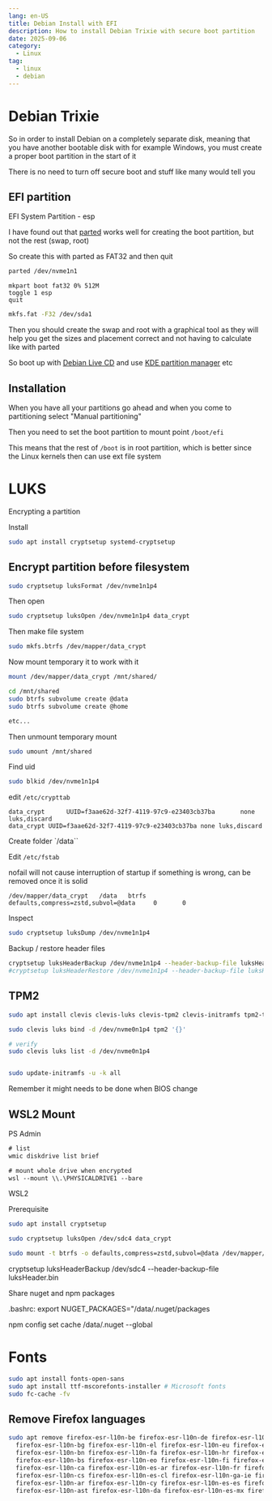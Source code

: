 ```yaml
---
lang: en-US
title: Debian Install with EFI
description: How to install Debian Trixie with secure boot partition
date: 2025-09-06
category:
  - Linux
tag:
  - linux
  - debian
---
```



# Debian Trixie

So in order to install Debian on a completely separate disk, meaning that you have another bootable disk with for example Windows, you must create a proper boot partition in the start of it

There is no need to turn off secure boot and stuff like many would tell you

## EFI partition

EFI System Partition - esp

I have found out that [parted](https://www.gnu.org/software/parted/) works well for creating the boot partition, but not the rest (swap, root)

So create this with parted as FAT32 and then quit

```sh
parted /dev/nvme1n1
```

```parted
mkpart boot fat32 0% 512M
toggle 1 esp
quit
```

```sh
mkfs.fat -F32 /dev/sda1
```

Then you should create the swap and root with a graphical tool as they will help you get the sizes and placement correct and not having to calculate like with parted

So boot up with [Debian Live CD](https://www.debian.org/CD/live/) and use [KDE partition manager](https://apps.kde.org/partitionmanager/) etc

## Installation

When you have all your partitions go ahead and when you come to partitioning select "Manual partitioning"

Then you need to set the boot partition to mount point `/boot/efi`

This means that the rest of `/boot` is in root partition, which is better since the Linux kernels then can use ext file system




# LUKS

Encrypting a partition

Install

```sh
sudo apt install cryptsetup systemd-cryptsetup
```

## Encrypt partition before filesystem

```sh
sudo cryptsetup luksFormat /dev/nvme1n1p4
```

Then open

```sh
sudo cryptsetup luksOpen /dev/nvme1n1p4 data_crypt
```

Then make file system

```sh
sudo mkfs.btrfs /dev/mapper/data_crypt
```

Now mount temporary it to work with it

```sh
mount /dev/mapper/data_crypt /mnt/shared/
```

```sh
cd /mnt/shared
sudo btrfs subvolume create @data
sudo btrfs subvolume create @home

etc...
```

Then unmount temporary mount 

```sh
sudo umount /mnt/shared
```

Find uid
```sh
sudo blkid /dev/nvme1n1p4
```

edit `/etc/crypttab`

```config
data_crypt      UUID=f3aae62d-32f7-4119-97c9-e23403cb37ba       none    luks,discard
data_crypt UUID=f3aae62d-32f7-4119-97c9-e23403cb37ba none luks,discard
```

Create folder `/data``

Edit `/etc/fstab`

nofail will not cause interruption of startup if something is wrong, can be removed once it is solid
```
/dev/mapper/data_crypt   /data   btrfs   defaults,compress=zstd,subvol=@data     0       0
```


Inspect

```sh
sudo cryptsetup luksDump /dev/nvme1n1p4
```

Backup / restore header files
```sh
cryptsetup luksHeaderBackup /dev/nvme1n1p4 --header-backup-file luksHeader.bin
#cryptsetup luksHeaderRestore /dev/nvme1n1p4 --header-backup-file luksHeader.bin
```


## TPM2

```sh
sudo apt install clevis clevis-luks clevis-tpm2 clevis-initramfs tpm2-tools
```

```sh
sudo clevis luks bind -d /dev/nvme0n1p4 tpm2 '{}'

# verify
sudo clevis luks list -d /dev/nvme0n1p4


sudo update-initramfs -u -k all
```

Remember it might needs to be done when BIOS change

## WSL2 Mount

PS Admin

```ps
# list
wmic diskdrive list brief

# mount whole drive when encrypted
wsl --mount \\.\PHYSICALDRIVE1 --bare
```

WSL2

Prerequisite

```sh
sudo apt install cryptsetup
```

```sh
sudo cryptsetup luksOpen /dev/sdc4 data_crypt

sudo mount -t btrfs -o defaults,compress=zstd,subvol=@data /dev/mapper/data_crypt /data
```


cryptsetup luksHeaderBackup /dev/sdc4 --header-backup-file luksHeader.bin

Share nuget and npm packages

.bashrc:
export NUGET_PACKAGES="/data/.nuget/packages

npm config set cache /data/.nuget --global


# Fonts

```sh
sudo apt install fonts-open-sans
sudo apt install ttf-mscorefonts-installer # Microsoft fonts
sudo fc-cache -fv

```

## Remove Firefox languages

```sh
sudo apt remove firefox-esr-l10n-be firefox-esr-l10n-de firefox-esr-l10n-et firefox-esr-l10n-he firefox-esr-l10n-kk firefox-esr-l10n-nb-no firefox-esr-l10n-ro firefox-esr-l10n-ta \
  firefox-esr-l10n-bg firefox-esr-l10n-el firefox-esr-l10n-eu firefox-esr-l10n-hi-in firefox-esr-l10n-km firefox-esr-l10n-ne-np firefox-esr-l10n-ru firefox-esr-l10n-te \
  firefox-esr-l10n-bn firefox-esr-l10n-fa firefox-esr-l10n-hr firefox-esr-l10n-kn firefox-esr-l10n-nl firefox-esr-l10n-si firefox-esr-l10n-th \
  firefox-esr-l10n-bs firefox-esr-l10n-eo firefox-esr-l10n-fi firefox-esr-l10n-hu firefox-esr-l10n-ko firefox-esr-l10n-nn-no firefox-esr-l10n-sk firefox-esr-l10n-tr \
  firefox-esr-l10n-ca firefox-esr-l10n-es-ar firefox-esr-l10n-fr firefox-esr-l10n-id firefox-esr-l10n-lt firefox-esr-l10n-pa-in firefox-esr-l10n-sl firefox-esr-l10n-uk \
  firefox-esr-l10n-cs firefox-esr-l10n-es-cl firefox-esr-l10n-ga-ie firefox-esr-l10n-is firefox-esr-l10n-lv firefox-esr-l10n-pl firefox-esr-l10n-sq firefox-esr-l10n-vi \
  firefox-esr-l10n-ar firefox-esr-l10n-cy firefox-esr-l10n-es-es firefox-esr-l10n-gl firefox-esr-l10n-it firefox-esr-l10n-mk firefox-esr-l10n-pt-br firefox-esr-l10n-sr firefox-esr-l10n-zh-cn \
  firefox-esr-l10n-ast firefox-esr-l10n-da firefox-esr-l10n-es-mx firefox-esr-l10n-gu-in firefox-esr-l10n-ja firefox-esr-l10n-mr firefox-esr-l10n-pt-pt firefox-esr-l10n-sv-se firefox-esr-l10n-zh-tw
```